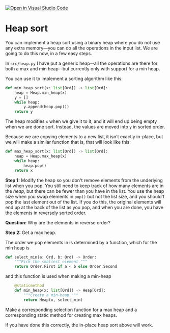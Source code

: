 [![Open in Visual Studio Code](https://classroom.github.com/assets/open-in-vscode-c66648af7eb3fe8bc4f294546bfd86ef473780cde1dea487d3c4ff354943c9ae.svg)](https://classroom.github.com/online_ide?assignment_repo_id=9552254&assignment_repo_type=AssignmentRepo)
# Heap sort

You can implement a heap sort using a binary heap where you do not use any extra memory—you can do all the operations in the input list. We are going to do this now, in a few easy steps.

In `src/heap.py` I have put a generic heap--all the operations are there for both a max and min heap--but currently only with support for a min heap.

You can use it to implement a sorting algorithm like this:

```python
def min_heap_sort(x: list[Ord]) -> list[Ord]:
    heap = Heap.min_heap(x)
    y = []
    while heap:
        y.append(heap.pop())
    return y
```

The heap modifies `x` when we give it to it, and it will end up being empty when we are done sort. Instead, the values are moved into `y` in sorted order.

Because we are copying elements to a new list, it isn't exactly in-place, but we will make a similar function that is, that will look like this:

```python
def max_heap_sort(x: list[Ord]) -> list[Ord]:
    heap = Heap.max_heap(x)
    while heap:
        heap.pop()
    return x
```

**Step 1:** Modify the heap so you don't remove elements from the underlying list when you pop. You still need to keep track of how many elements are in the *heap*, but there can be fewer than you have in the list. You use the heap size when you swap elements in `pop()` but not the list size, and you should't pop the last element out of the list. If you do this, the original elements will end up at the back of the list as you pop, and when you are done, you have the elements in reversely sorted order.

**Question:** Why are the elements in reverse order?

**Step 2:** Get a max heap.

The order we pop elements in is determined by a function, which for the min heap is

```python
def select_min(a: Ord, b: Ord) -> Order:
    """Pick the smallest element."""
    return Order.First if a < b else Order.Second
```

and this function is used when making a min-heap

```python
    @staticmethod
    def min_heap(x: list[Ord]) -> Heap[Ord]:
        """Create a min-heap."""
        return Heap(x, select_min)
```

Make a corresponding selection function for a max heap and a corresponding static method for creating max heaps.

If you have done this correctly, the in-place heap sort above will work.
